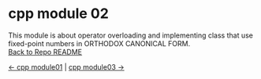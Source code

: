 # cpp module 02
This module is about operator overloading and implementing class that use fixed-point numbers in ORTHODOX CANONICAL FORM.   
[Back to Repo README](../README.md)


[← cpp module01](../cpp01/README.md) | [cpp module03 →](../cpp03/README.md)

